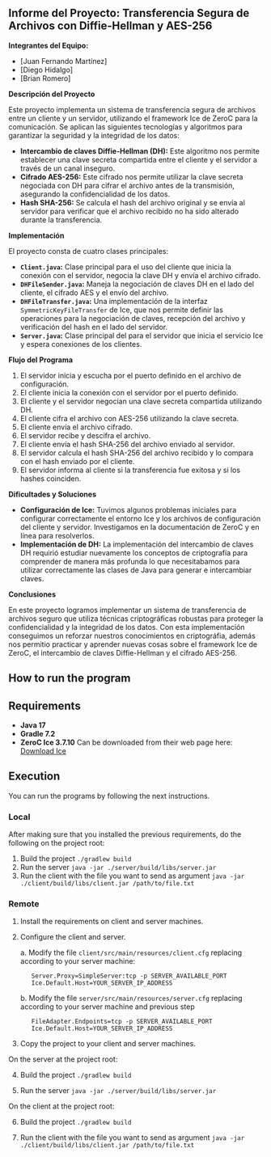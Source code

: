 ## Informe del Proyecto: Transferencia Segura de Archivos con Diffie-Hellman y AES-256

**Integrantes del Equipo:**

* [Juan Fernando Martínez]
* [Diego Hidalgo]
* [Brian Romero]

**Descripción del Proyecto**

Este proyecto implementa un sistema de transferencia segura de archivos entre un cliente y un servidor, utilizando el framework Ice de ZeroC para la comunicación. Se aplican las siguientes tecnologías y algoritmos para garantizar la seguridad y la integridad de los datos:

* **Intercambio de claves Diffie-Hellman (DH):** Este algoritmo nos permite establecer una clave secreta compartida entre el cliente y el servidor a través de un canal inseguro.
* **Cifrado AES-256:** Este cifrado nos permite utilizar la clave secreta negociada con DH para cifrar el archivo antes de la transmisión, asegurando la confidencialidad de los datos.
* **Hash SHA-256:** Se calcula el hash del archivo original y se envía al servidor para verificar que el archivo recibido no ha sido alterado durante la transferencia.

**Implementación**

El proyecto consta de cuatro clases principales:

* **`Client.java`:** Clase principal para el uso del cliente que inicia la conexión con el servidor, negocia la clave DH y envía el archivo cifrado.
* **`DHFileSender.java`:** Maneja la negociación de claves DH en el lado del cliente, el cifrado AES y el envío del archivo.
* **`DHFileTransfer.java`:** Una implementación de la interfaz `SymmetricKeyFileTransfer` de Ice, que nos permite definir las operaciones para la negociación de claves, recepción del archivo y verificación del hash en el lado del servidor.
* **`Server.java`:** Clase principal del para el servidor que inicia el servicio Ice y espera conexiones de los clientes.

**Flujo del Programa**

1. El servidor inicia y escucha por el puerto definido en el archivo de configuración.
2. El cliente inicia la conexión con el servidor por el puerto definido.
2. El cliente y el servidor negocian una clave secreta compartida utilizando DH.
3. El cliente cifra el archivo con AES-256 utilizando la clave secreta.
4. El cliente envía el archivo cifrado.
5. El servidor recibe y descifra el archivo.
6. El cliente envía el hash SHA-256 del archivo enviado al servidor.
6. El servidor calcula el hash SHA-256 del archivo recibido y lo compara con el hash enviado por el cliente.
7. El servidor informa al cliente si la transferencia fue exitosa y si los hashes coinciden.

**Dificultades y Soluciones**

* **Configuración de Ice:** Tuvimos algunos problemas iniciales para configurar correctamente el entorno Ice y los archivos de configuración del cliente y servidor. Investigamos en la documentación de ZeroC y en línea para resolverlos.
* **Implementación de DH:** La implementación del intercambio de claves DH requirió estudiar nuevamente los conceptos de criptografía para comprender de manera más profunda lo que necesitabamos para utilizar correctamente las clases de Java para generar e intercambiar claves.

**Conclusiones**

En este proyecto logramos implementar un sistema de transferencia de archivos seguro que utiliza técnicas criptográficas robustas para proteger la confidencialidad y la integridad de los datos. Con esta implementación conseguimos un reforzar nuestros conocimientos en criptográfia, además nos permitio practicar y aprender nuevas cosas sobre el framework Ice de ZeroC, el intercambio de claves Diffie-Hellman y el cifrado AES-256.


## How to run the program

## Requirements
- **Java 17**
- **Gradle 7.2** 
- **ZeroC Ice 3.7.10** Can be downloaded from their web page here: [Download Ice](https://zeroc.com/ice/downloads/3.7)

## Execution

You can run the programs by following the next instructions.

### Local
After making sure that you installed the previous requirements,
do the following on the project root:

1. Build the project
`./gradlew build`
2. Run the server
`java -jar ./server/build/libs/server.jar`
3. Run the client with the file you want to send as argument
`java -jar ./client/build/libs/client.jar /path/to/file.txt`

### Remote

1. Install the requirements on client and server machines.
2. Configure the client and server.

   a. Modify the file `client/src/main/resources/client.cfg` replacing according to your server machine:
     ```
        Server.Proxy=SimpleServer:tcp -p SERVER_AVAILABLE_PORT
        Ice.Default.Host=YOUR_SERVER_IP_ADDRESS
     ```
   b. Modify the file `server/src/main/resources/server.cfg` replacing according to your server machine and previous step
     ```
        FileAdapter.Endpoints=tcp -p SERVER_AVAILABLE_PORT
        Ice.Default.Host=YOUR_SERVER_IP_ADDRESS
     ``` 
3. Copy the project to your client and server machines.

On the server at the project root:

4. Build the project
`./gradlew build`

5. Run the server
`java -jar ./server/build/libs/server.jar`

On the client at the project root:

6. Build the project
`./gradlew build`

7. Run the client with the file you want to send as argument
`java -jar ./client/build/libs/client.jar /path/to/file.txt`
